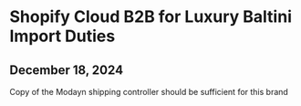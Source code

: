 # Shopify Cloud B2B for Luxury Baltini Import Duties

## December 18, 2024

Copy of the Modayn shipping controller should be sufficient for this brand 
